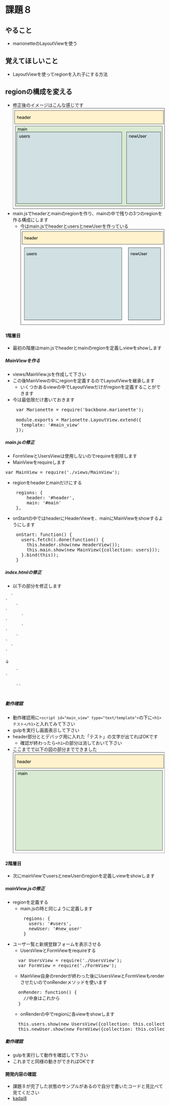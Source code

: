 # 課題８
## やること
* marionetteのLayoutViewを使う

## 覚えてほしいこと
* LayoutViewを使ってregionを入れ子にする方法

## regionの構成を変える
* 修正後のイメージはこんな感じです
![img14.png](./images/img14.png)
* main.jsでheaderとmainのregionを作り、mainの中で残りの3つのregionを作る構成にします
  * 今はmain.jsでheaderとusersとnewUserを作っている
  ![img13.png](./images/img13.png)

#### 1階層目
* 最初の階層はmain.jsでheaderとmainのregionを定義しviewをshowします

##### MainViewを作る
* views/MainView.jsを作成して下さい
* この後MainViewの中にregionを定義するのでLayoutViewを継承します
  * いくつかあるviewの中でLayoutViewだけがregionを定義することができます
* 今は最低限だけ書いておきます
<pre>
    var Marionette = require('backbone.marionette');

    module.exports = Marionette.LayoutView.extend({
      template: '#main_view'
    });
</pre>

##### main.jsの修正
* FormViewとUsersViewは使用しないのでrequireを削除します
* MainViewをrequireします
<pre>var MainView = require('./views/MainView');</pre>
* regionをheaderとmainだけにする
<pre>
    regions: {
        header: '#header',
        main: '#main'
    },
</pre>
* onStartの中ではheaderにHeaderViewを、mainにMainViewをshowするようにします
<pre>
    onStart: function() {
      users.fetch().done(function() {
        this.header.show(new HeaderView());
        this.main.show(new MainView({collection: users}));
      }.bind(this));
    }
</pre>

##### index.htmlの修正
* 以下の部分を修正します
<pre>
  `<div id="main" class="container">`
    `<div class="row">`
      `<div id="users" class="col-md-9"></div>`
      `<div id="new_user" class="col-md-3"></div>`
    `</div>`
  `</div>`
</pre>
↓
<pre>
    `<div id="main" class="container"></div>`<br>
    `<script id="main_view" type="text/template">`
      `<div class="row">`
        `<div id="users" class="col-md-9"></div>`
        `<div id="new_user" class="col-md-3"></div>`
      `</div>`
    `</script>`
</pre>

##### 動作確認
* 動作確認用に`<script id="main_view" type="text/template">`の下に`<h1>テスト</h1>`と入れてみて下さい
* gulpを実行し画面表示して下さい
* header部分ととデバッグ用に入れた「テスト」の文字が出てればOKです
  * 確認が終わったら`<h1>`の部分は消しておいて下さい
* ここまでで以下の図の部分までできました
![img12.png](./images/img12.png)

#### 2階層目
* 次にmainViewでusersとnewUserのregionを定義しviewをshowします

##### mainView.jsの修正
* regionを定義する
  * main.jsの時と同じように定義します
  <pre>
      regions: {
        users: '#users',
        newUser: '#new_user'
      }
  </pre>
* ユーザ一覧と新規登録フォームを表示させる
  * UsersViewとFormViewをrequireする
  <pre>
    var UsersView = require('./UsersView');
    var FormView = require('./FormView');
  </pre>
  * MainView自身のrenderが終わった後にUsersViewとFormViewもrenderさせたいのでonRenderメソッドを使います
  <pre>
    onRender: function() {
      //中身はこれから  
    }
  </pre>
  * onRenderの中でregionに各viewをshowします
  <pre>
    this.users.show(new UsersView({collection: this.collection}));
    this.newUser.show(new FormView({collection: this.collection}));
  </pre>

##### 動作確認
* gulpを実行して動作を確認して下さい
* これまでと同様の動きができればOKです

#### 開発内容の確認
* 課題８が完了した状態のサンプルがあるので自分で書いたコードと見比べて見てください
* [kadai8](./kadai8)

  
  
  
